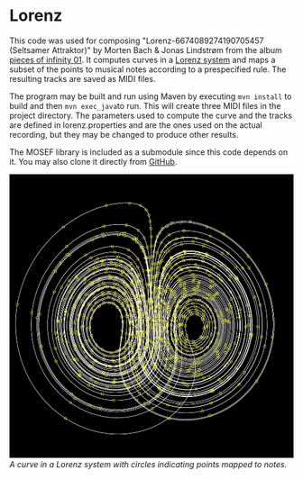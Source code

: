 # Lorenz

This code was used for composing "Lorenz-6674089274190705457 (Seltsamer Attraktor)" by Morten Bach & Jonas Lindstrøm from the album [pieces of infinity 01](https://promo.theorchard.com/0VNkK7jSZSr7CQNGq4Ny?fbclid=IwAR396l5asHEt6SK-2kbKJ5-bzyQGoTGuIGytP26PBcd9UwPyqJs48Lf92Zg). It computes curves in a [Lorenz system](https://en.wikipedia.org/wiki/Lorenz_system) and maps a subset of the points to musical notes according to a prespecified rule. The resulting tracks are saved as MIDI files.

The program may be built and run using Maven by executing `mvn install` to build and then `mvn exec_java`to run. This will create three MIDI files in the project directory. The parameters used to compute the curve and the tracks are defined in lorenz.properties and are the ones used on the actual recording, but they may be changed to produce other results.

The MOSEF library is included as a submodule since this code depends on it. You may also clone it directly from [GitHub](https://github.com/jonas-lj/MOSEF).

![A curve in a Lorenz system with circles indicating points mapped to notes](https://raw.githubusercontent.com/jonas-lj/Lorenz/main/lorenz.png)
*A curve in a Lorenz system with circles indicating points mapped to notes.*
